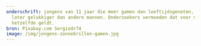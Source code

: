```yaml
---
onderschrift: jongens van 11 jaar die meer gamen dan leeftijdsgenoten, worden
  later gelukkiger dan andere mannen. Onderzoekers vermoeden dat voor meisjes
  hetzelfde geldt.
bron: Pixabay.com Sergiodr74
image: /img/jongens-zonnebrillen-gamen.jpg
---
```

